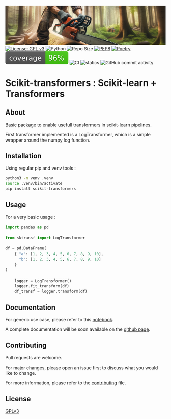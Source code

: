 ![image](./.assets/img.png)
[![License: GPL v3](https://img.shields.io/badge/License-GPLv3-blue.svg)](https://www.gnu.org/licenses/gpl-3.0)
![Python](https://img.shields.io/badge/python-3.10.x-green.svg)
![Repo Size](https://img.shields.io/github/repo-size/AlexandreGazagnes/scikit-transformers)
[![PEP8](https://img.shields.io/badge/code%20style-pep8-orange.svg)](https://www.python.org/dev/peps/pep-0008/)
[![Poetry](https://img.shields.io/endpoint?url=https://python-poetry.org/badge/v0.json)](https://python-poetry.org/)
![Coverage](.assets/cov.svg)
![CI](https://github.com/AlexandreGazagnes/scikit-transformers/actions/workflows/ci.yaml/badge.svg)
![statics](https://github.com/AlexandreGazagnes/scikit-transformers/actions/workflows/statics.yaml/badge.svg)
![GitHub commit activity](https://img.shields.io/github/commit-activity/m/AlexandreGazagnes/scikit-transformers)

# Scikit-transformers : Scikit-learn + Transformers

## About

Basic package to enable usefull transformers in scikit-learn pipelines.

First transformer implemented is a LogTransformer, which is a simple wrapper around the numpy log function.

## Installation

Using regular pip and venv tools :

```bash
python3 -m venv .venv
source .venv/bin/activate
pip install scikit-transformers

```

## Usage

For a very basic usage :

```python
import pandas as pd

from sktransf import LogTransformer

df = pd.DataFrame(
    { "a": [1, 2, 3, 4, 5, 6, 7, 8, 9, 10],
      "b": [1, 2, 3, 4, 5, 6, 7, 8, 9, 10]
    }
)

    logger = LogTransformer()
    logger.fit_transform(df)
    df_transf = logger.transform(df)
```

## Documentation

For generic use case, please refer to this [notebook](docs/simple_example.ipynb).

<!-- For more specific use case, please refer to this [notebook](docs/detailed_example.ipynb). -->

<!-- For more detailed information, please refer to the [documentation](https://alexandregazagnes.github.io/scikit-transformers/). -->

A complete documentation will be soon available on the  [github page](https://alexandregazagnes.github.io/scikit-transformers/).


## Contributing

Pull requests are welcome.

For major changes, please open an issue first to discuss what you would like to change.

For more information, please refer to the [contributing](CONTRIBUTING.md) file.

## License

[GPLv3](LICENSE)

